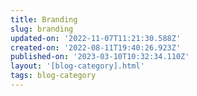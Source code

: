 ```yaml
---
title: Branding
slug: branding
updated-on: '2022-11-07T11:21:30.588Z'
created-on: '2022-08-11T19:40:26.923Z'
published-on: '2023-03-10T10:32:34.110Z'
layout: '[blog-category].html'
tags: blog-category
---
```



